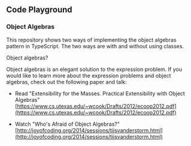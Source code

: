 ## Code Playground

### Object Algebras

This repository shows two ways of implementing the object algebras pattern in TypeScript. The two ways are with and without using classes.

Object algebras?

Object algebras is an elegant solution to the expression problem. If you would like to learn more about the expression problems and object algebras, check out the following paper and talk:

* Read "Extensibility for the Masses. Practical Extensibility with Object Algebras"
[https://www.cs.utexas.edu/~wcook/Drafts/2012/ecoop2012.pdf](https://www.cs.utexas.edu/~wcook/Drafts/2012/ecoop2012.pdf)

* Watch "Who's Afraid of Object Algebras?"
[http://joyofcoding.org/2014/sessions/tijsvanderstorm.html](http://joyofcoding.org/2014/sessions/tijsvanderstorm.html)